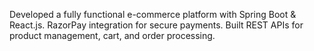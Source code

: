  Developed a fully functional e-commerce platform with Spring Boot & React.js.
 RazorPay integration for secure payments.
 Built REST APIs for product management, cart, and order processing.
